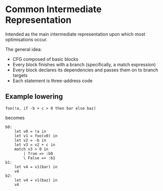 # Common Intermediate Representation

Intended as the main intermediate representation upon which most optimisations occur.

The general idea:

- CFG composed of basic blocks
- Every block finishes with a branch (specifically, a match expression)
- Every block declares its dependencies and passes them on to branch targets
- Each statement is three-address code

## Example lowering

```
foo(!a, if -b + c > 0 then bar else baz)
```

becomes

```
b0:
    let v0 = !a in
    let v1 = foo(v0) in
    let v2 = -b in
    let v3 = v2 + c in
    match v3 > 0 in
        | True => :b0
        \ False => :b1
b1:
    let v4 = v1(bar) in
    v4
b2:
    let v4 = v1(baz) in
    v4
```
